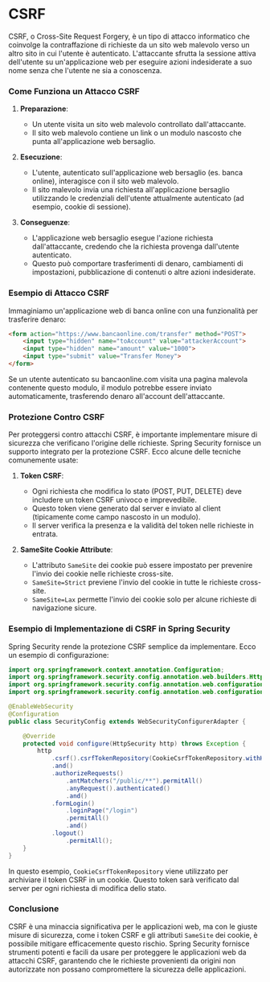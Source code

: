 # CSRF

CSRF, o Cross-Site Request Forgery, è un tipo di attacco informatico che coinvolge la contraffazione di richieste da un sito web malevolo verso un altro sito in cui l'utente è autenticato. L'attaccante sfrutta la sessione attiva dell'utente su un'applicazione web per eseguire azioni indesiderate a suo nome senza che l'utente ne sia a conoscenza.

### Come Funziona un Attacco CSRF

1. **Preparazione**:
   - Un utente visita un sito web malevolo controllato dall'attaccante.
   - Il sito web malevolo contiene un link o un modulo nascosto che punta all'applicazione web bersaglio.

2. **Esecuzione**:
   - L'utente, autenticato sull'applicazione web bersaglio (es. banca online), interagisce con il sito web malevolo.
   - Il sito malevolo invia una richiesta all'applicazione bersaglio utilizzando le credenziali dell'utente attualmente autenticato (ad esempio, cookie di sessione).

3. **Conseguenze**:
   - L'applicazione web bersaglio esegue l'azione richiesta dall'attaccante, credendo che la richiesta provenga dall'utente autenticato.
   - Questo può comportare trasferimenti di denaro, cambiamenti di impostazioni, pubblicazione di contenuti o altre azioni indesiderate.

### Esempio di Attacco CSRF

Immaginiamo un'applicazione web di banca online con una funzionalità per trasferire denaro:

```html
<form action="https://www.bancaonline.com/transfer" method="POST">
    <input type="hidden" name="toAccount" value="attackerAccount">
    <input type="hidden" name="amount" value="1000">
    <input type="submit" value="Transfer Money">
</form>
```

Se un utente autenticato su bancaonline.com visita una pagina malevola contenente questo modulo, il modulo potrebbe essere inviato automaticamente, trasferendo denaro all'account dell'attaccante.

### Protezione Contro CSRF

Per proteggersi contro attacchi CSRF, è importante implementare misure di sicurezza che verificano l'origine delle richieste. Spring Security fornisce un supporto integrato per la protezione CSRF. Ecco alcune delle tecniche comunemente usate:

1. **Token CSRF**:
   - Ogni richiesta che modifica lo stato (POST, PUT, DELETE) deve includere un token CSRF univoco e imprevedibile.
   - Questo token viene generato dal server e inviato al client (tipicamente come campo nascosto in un modulo).
   - Il server verifica la presenza e la validità del token nelle richieste in entrata.

2. **SameSite Cookie Attribute**:
   - L'attributo `SameSite` dei cookie può essere impostato per prevenire l'invio dei cookie nelle richieste cross-site.
   - `SameSite=Strict` previene l'invio del cookie in tutte le richieste cross-site.
   - `SameSite=Lax` permette l'invio dei cookie solo per alcune richieste di navigazione sicure.

### Esempio di Implementazione di CSRF in Spring Security

Spring Security rende la protezione CSRF semplice da implementare. Ecco un esempio di configurazione:

```java
import org.springframework.context.annotation.Configuration;
import org.springframework.security.config.annotation.web.builders.HttpSecurity;
import org.springframework.security.config.annotation.web.configuration.EnableWebSecurity;
import org.springframework.security.config.annotation.web.configuration.WebSecurityConfigurerAdapter;

@EnableWebSecurity
@Configuration
public class SecurityConfig extends WebSecurityConfigurerAdapter {

    @Override
    protected void configure(HttpSecurity http) throws Exception {
        http
            .csrf().csrfTokenRepository(CookieCsrfTokenRepository.withHttpOnlyFalse()) // Abilita protezione CSRF con token nel cookie
            .and()
            .authorizeRequests()
                .antMatchers("/public/**").permitAll()
                .anyRequest().authenticated()
                .and()
            .formLogin()
                .loginPage("/login")
                .permitAll()
                .and()
            .logout()
                .permitAll();
    }
}
```

In questo esempio, `CookieCsrfTokenRepository` viene utilizzato per archiviare il token CSRF in un cookie. Questo token sarà verificato dal server per ogni richiesta di modifica dello stato.

### Conclusione

CSRF è una minaccia significativa per le applicazioni web, ma con le giuste misure di sicurezza, come i token CSRF e gli attributi `SameSite` dei cookie, è possibile mitigare efficacemente questo rischio. Spring Security fornisce strumenti potenti e facili da usare per proteggere le applicazioni web da attacchi CSRF, garantendo che le richieste provenienti da origini non autorizzate non possano compromettere la sicurezza delle applicazioni.
